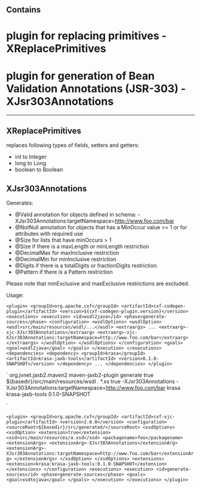 Contains
----------------
 # plugin for replacing primitives -XReplacePrimitives
 # plugin for generation of Bean Validation Annotations (JSR-303) -XJsr303Annotations

---- 

XReplacePrimitives
----------------
replaces following types of fields, setters and getters:
 * int to Integer
 * long to Long
 * boolean to Boolean



XJsr303Annotations
----------------
Generates:
 * @Valid annotation for objects defined in schema: -XJsr303Annotations:targetNamespace=http://www.foo.com/bar
 * @NotNull annotation for objects that has a MinOccur value >= 1 or for attributes with required use
 * @Size for lists that have minOccurs > 1
 * @Size if there is a maxLength or minLength restriction
 * @DecimalMax for maxInclusive restriction
 * @DecimalMin for minInclusive restriction
 * @Digits if there is a totalDigits or fractionDigits restriction.
 * @Pattern if there is a Pattern restriction


Please note that minExclusive and maxExclusive restrictions are excluded. 

Usage:

`
<plugin>
    <groupId>org.apache.cxf</groupId>
    <artifactId>cxf-codegen-plugin</artifactId>
    <version>${cxf-codegen-plugin.version}</version>
    <executions>
        <execution>
            <id>wsdl2java</id>
            <phase>generate-sources</phase>
            <configuration>
                <wsdlOptions>
                    <wsdlOption>
                        <wsdl>src/main/resources/wsdl/...</wsdl>
                        <extraargs>
                            ...
                            <extraarg>-xjc-XJsr303Annotations</extraarg>
                            <extraarg>-xjc-XJsr303Annotations:targetNamespace=http://www.foo.com/bar</extraarg>
                        </extraargs>
                    </wsdlOption>
                </wsdlOptions>
            </configuration>
            <goals>
                <goal>wsdl2java</goal>
            </goals>
        </execution>
    </executions>
    <dependencies>
        <dependency>
            <groupId>krasa</groupId>
            <artifactId>krasa-jaxb-tools</artifactId>
            <version>0.1.0-SNAPSHOT</version>
        </dependency>
        ...
    </dependencies>
</plugin>
`

`
<plugin>
    <groupId>org.jvnet.jaxb2.maven2</groupId>
    <artifactId>maven-jaxb2-plugin</artifactId>
    <executions>
        <execution>
            <goals>
                <goal>generate</goal>
            </goals>
            <configuration>
                <forceRegenerate>true</forceRegenerate>
                <schemas>
                    <schema>
                        <fileset>
                            <directory>${basedir}/src/main/resources/wsdl</directory>
                            <includes>
                                <include>*.*</include>
                            </includes>
                            <excludes>
                                <exclude>*.xs</exclude>
                            </excludes>
                        </fileset>
                    </schema>
                </schemas>
                <extension>true</extension>
                <args>
                    <arg>-XJsr303Annotations</arg>
                    <arg>-XJsr303Annotations:targetNamespace=http://www.foo.com/bar</arg>
                </args>
                <plugins>
                    <plugin>
                        <groupId>krasa</groupId>
                        <artifactId>krasa-jaxb-tools</artifactId>
                        <version>0.1.0-SNAPSHOT</version>
                    </plugin>
                </plugins>
            </configuration>
        </execution>
    </executions>
</plugin>

`

`
<plugin>
    <groupId>org.apache.cxf</groupId>
    <artifactId>cxf-xjc-plugin</artifactId>
    <version>2.6.0</version>
    <configuration>
        <sourceRoot>${basedir}/src/generated/</sourceRoot>
        <xsdOptions>
            <xsdOption>
                <extension>true</extension>
                <xsd>src/main/resources/a.xsd</xsd>
                <packagename>foo</packagename>
                <extensionArgs>
                    <extensionArg>-XJsr303Annotations</extensionArg>
                    <extensionArg>-XJsr303Annotations:targetNamespace=http://www.foo.com/bar</extensionArg>
                </extensionArgs>
            </xsdOption>
        </xsdOptions>
        <extensions>
            <extension>krasa:krasa-jaxb-tools:0.1.0-SNAPSHOT</extension>
        </extensions>
    </configuration>
    <executions>
        <execution>
            <id>generate-sources</id>
            <phase>generate-sources</phase>
            <goals>
                <goal>xsdtojava</goal>
            </goals>
        </execution>
    </executions>
</plugin>
`
